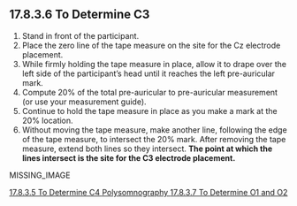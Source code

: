## 17.8.3.6 To Determine C3

1. Stand in front of the participant.
2. Place the zero line of the tape measure on the site for the Cz electrode placement.
3. While firmly holding the tape measure in place, allow it to drape over the left side of the participant’s head until it reaches the left pre-auricular mark.
4. Compute 20% of the total pre-auricular to pre-auricular measurement (or use your measurement guide).
5. Continue to hold the tape measure in place as you make a mark at the 20% location.
6. Without moving the tape measure, make another line, following the edge of the tape measure, to intersect the 20% mark.  After removing the tape measure, extend both lines so they intersect. **The point at which the lines intersect is the site for the C3 electrode placement.**

MISSING_IMAGE


<div class="center">
<div class="btn-group">
  <a href=":pages_path:/manuals/polysomnography/17-08-03-05-determine-c4.md" class="btn btn-default">
    <span class="glyphicon glyphicon-chevron-left"></span>
    17.8.3.5 To Determine C4
  </a>

  <a href=":pages_path:/manuals/polysomnography" class="btn btn-default">
    <span class="glyphicon glyphicon-chevron-up"></span>
    Polysomnography
  </a>

  <a href=":pages_path:/manuals/polysomnography/17-08-03-07-determine-o1-o2.md" class="btn btn-success">
    17.8.3.7 To Determine O1 and O2
    <span class="glyphicon glyphicon-chevron-right"></span>
  </a>
</div>
</div>
